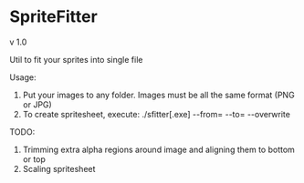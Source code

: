 # SpriteFitter

v 1.0

Util to fit your sprites into single file

Usage:
1. Put your images to any folder. Images must be all the same format (PNG or JPG)
2. To create spritesheet, execute: ./sfitter[.exe] --from=<folder> --to=<outputfile> --overwrite

TODO:
1. Trimming extra alpha regions around image and aligning them to bottom or top
2. Scaling spritesheet
